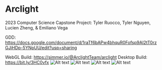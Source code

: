 # Arclight
2023 Computer Science Capstone Project: Tyler Ruocco, Tyler Nguyen, Lucien Zheng, & Emiliano Vega

GDD: https://docs.google.com/document/d/1raTf6bAPw4bhquR0Fofsp9AI2tT0rzGJiHDp-5YNpUU/edit?usp=sharing

WebGL Build: https://simmer.io/@ArclightTeam/arclight
Desktop Build: https://bit.ly/3HC0vfx
![Alt text](https://cdn.discordapp.com/attachments/1010766384646602856/1103132904256708749/image.png)
![Alt text](https://cdn.discordapp.com/attachments/1010766384646602856/1103133249049464853/image.png)
![Alt text](https://cdn.discordapp.com/attachments/1010766384646602856/1103133252442673222/image.png)
![Alt text](https://cdn.discordapp.com/attachments/1010766384646602856/1103135930304434226/Poster-_1_.png)

